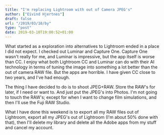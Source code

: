 ```yaml
---
title: "I'm replacing Lightroom with out of Camera JPEG's"
author: ["Eivind Hjertnes"]
draft: false
url: "/2019/03/10/by"
type: "post"
date: 2019-03-10T19:00:52+01:00
---
```


What started as a exploration into alternatives to Lightroom ended in a
place I did not expect. I checked out Luminar and Capture One. Capture
One wasn't really for me, and Luminar is impressive, but the app itself
is worse than CC. I enjoy what both Lightroom CC and Luminar can do with
their AI technology in terms of tuning the image into something a lot
better than the out of camera RAW file. But the apps are horrible. I
have given CC close to two years, and I've had enough.

The thing I have decided to do is to shoot JPEG+RAW. Store the RAW's for
later, if I need or want to. And just put the JPEG's into Photos. I'm
not going to touch the RAW's; except for when I want to change film
simulations, and then I'll use the Fuji RAW Studio.

What I have done this weekend is to export all my RAW files out of
Lightroom, export all my JPEG's out of Lightroom (I'm about 50% done
with that), then I'll delete my library and delete all the Adobe apps
from my stuff and cancel my account.
